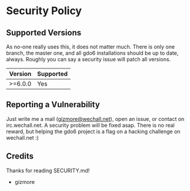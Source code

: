 # Security Policy

## Supported Versions

As no-one really uses this, it does not matter much.
There is only one branch, the master one, and all gdo6 installations should be up to date, always.
Roughly you can say a security issue will patch all versions.

| Version | Supported          |
| ------- | ------------------ |
| >=6.0.0 | Yes |


## Reporting a Vulnerability

Just write me a mail (gizmore@wechall.net), open an issue, or contact on irc.wechall.net.
A security problem will be fixed asap.
There is no real reward, but helping the gdo6 project is a flag on a hacking challenge on wechall.net :)


## Credits

Thanks for reading SECURITY.md!
 - gizmore
